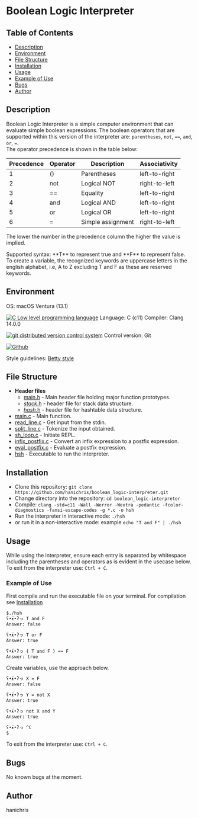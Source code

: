 # Boolean Logic Interpreter

## Table of Contents

* [Description](#Description)
* [Environment](#Environment)
* [File Structure](#file-structure)
* [Installation](#installation)
* [Usage](#usage)
* [Example of Use](#example-of-use)
* [Bugs](#bugs)
* [Author](#staff)

## Description
Boolean Logic Interpreter is a simple computer environment that can evaluate simple boolean expressions. The boolean operators that are supported within this version of the interpreter are: `parentheses`, `not`, `==`, `and`, `or`, `=`.
<br>
The operator precedence is shown in the table below:

| Precedence | Operator | Description | Associativity |
| ---------- | -------- | ----------- | ------------- |
| 1 | () | Parentheses | left-to-right |
| 2 | not | Logical NOT | right-to-left |
| 3 | == | Equality | left-to-right |
| 4 | and | Logical AND | left-to-right |
| 5 | or | Logical OR | left-to-right |
| 6 | = | Simple assignment | right-to-left |

<p> The lower the number in the precedence column the higher the value is implied.
</p>
Supported syntax: **T** to represent true and **F** to represent false.
To create a variable, the recognized keywords are uppercase letters in the english alphabet, i.e, A to Z excluding T and F as these are reserved keywords.

## Environment
<!-- macOS -->
<a href="https://www.apple.com/" target="_blank"></a>
OS: macOS Ventura (13.1)
<!-- c -->
<a href="https://www.cprogramming.com/" target="_blank"><img src="https://img.shields.io/static/v1?label=&message=C%20Language&color=5C6BC0&logo=c&logoColor=A8B9CC&labelColor=2F333A" alt="C Low level programming language"></a>
Language: C (c11)
Compiler: Clang 14.0.0
<!-- git -->
<a href="https://git-scm.com/" target="_blank"> <img height="" src="https://img.shields.io/static/v1?label=&message=Git&color=F05032&logo=Git&logoColor=F05032&labelColor=2F333A" alt="git distributed version control system"></a>
Control version: Git
<!-- github -->
<a href="https://github.com" target="_blank"> <img height="" src="https://img.shields.io/static/v1?label=&message=GitHub&color=181717&logo=GitHub&logoColor=f2f2f2&labelColor=2F333A" alt="Github"></a>

Style guidelines: [Betty style](https://github.com/holbertonschool/Betty/wiki)

## File Structure
* **Header files**
    * [main.h](main.h) - Main header file holding major function prototypes.
    * [_stack_.h](_stack_.h) - header file for stack data structure.
    * [_hash_.h](_hash_.h) - header file for hashtable data structure.
* [main.c](main.c) - Main function.
* [read_line.c](read_line.c) - Get input from the stdin.
* [split_line.c](split_line.c) - Tokenize the input obtained.
* [sh_loop.c](sh_loop) - Initiate REPL.
* [infix_postfix.c](infix_postfix.c) - Convert an infix expression to a postfix expression.
* [eval_postfix.c](eval_postfix.c) - Evaluate a postfix expression.
* [hsh](hsh) - Executable to run the interpreter.

## Installation
- Clone this repository: `git clone https://github.com/hanichris/boolean_logic-interpreter.git`
- Change directory into the repository: `cd boolean_logic-interpreter`
- Compile: `clang -std=c11 -Wall -Werror -Wextra -pedantic -fcolor-diagnostics -fansi-escape-codes -g *.c -o hsh`
- Run the interpreter in interactive mode: `./hsh`
- or run it in a non-interactive mode: example `echo "T and F" | ./hsh`

## Usage
While using the interpreter, ensure each entry is separated by whitespace including the parentheses and operators as is evident in the usecase below. To exit from the interpreter use: `Ctrl + C`.
### Example of Use
First compile and run the executable file on your terminal. For compilation see [Installation](#installation)
```bash
$./hsh
ʕ•́ᴥ•̀ʔっ T and F
Answer: false

ʕ•́ᴥ•̀ʔっ T or F
Answer: true

ʕ•́ᴥ•̀ʔっ ( T and F ) == F
Answer: true
```
Create variables, use the approach below.
```bash
ʕ•́ᴥ•̀ʔっ X = F
Answer: false

ʕ•́ᴥ•̀ʔっ Y = not X
Answer: true

ʕ•́ᴥ•̀ʔっ not X and Y
Answer: true

ʕ•́ᴥ•̀ʔっ ^C
$
```
To exit from the interpreter use: `Ctrl + C`.
## Bugs
No known bugs at the moment.

## Author
hanichris
